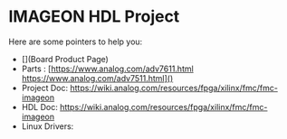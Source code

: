 # IMAGEON HDL Project

Here are some pointers to help you:
  * [](Board Product Page)
  * Parts : [https://www.analog.com/adv7611.html \
			https://www.analog.com/adv7511.html]()
  * Project Doc: https://wiki.analog.com/resources/fpga/xilinx/fmc/fmc-imageon
  * HDL Doc: https://wiki.analog.com/resources/fpga/xilinx/fmc/fmc-imageon
  * Linux Drivers:
